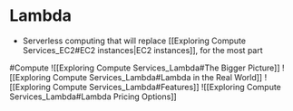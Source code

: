 # Lambda
- Serverless computing that will replace [[Exploring Compute Services_EC2#EC2 instances|EC2 instances]], for the most part

#Compute
![[Exploring Compute Services_Lambda#The Bigger Picture]]
![[Exploring Compute Services_Lambda#Lambda in the Real World]]
![[Exploring Compute Services_Lambda#Features]]
![[Exploring Compute Services_Lambda#Lambda Pricing Options]]
